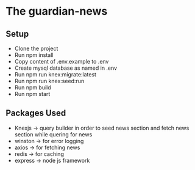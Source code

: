 # The guardian-news

## Setup
- Clone the project
- Run npm install
- Copy content of .env.example to .env
- Create mysql database as named in .env 
- Run npm run knex:migrate:latest
- Run npm run knex:seed:run
- Run npm build
- Run npm start

## Packages Used
- Knexjs -> query builder in order to seed news section and fetch news section while quering for news
- winston -> for error logging
- axios -> for fetching news
- redis -> for caching
- express -> node js framework

